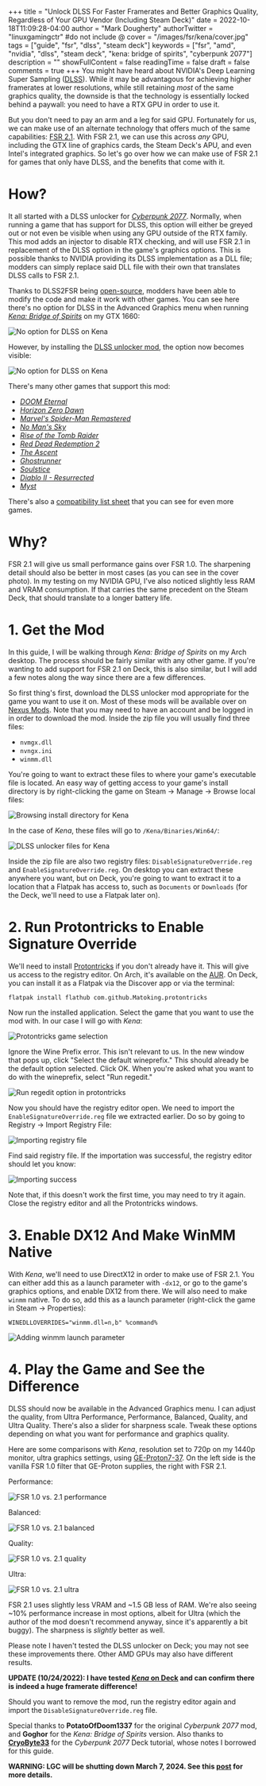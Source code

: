 +++
title = "Unlock DLSS For Faster Framerates and Better Graphics Quality, Regardless of Your GPU Vendor (Including Steam Deck)"
date = 2022-10-18T11:09:28-04:00
author = "Mark Dougherty"
authorTwitter = "linuxgamingctr" #do not include @
cover = "/images/fsr/kena/cover.jpg"
tags = ["guide", "fsr", "dlss", "steam deck"]
keywords = ["fsr", "amd", "nvidia", "dlss", "steam deck", "kena: bridge of spirits", "cyberpunk 2077"]
description = ""
showFullContent = false
readingTime = false
draft = false
comments = true
+++
You might have heard about NVIDIA's Deep Learning Super Sampling ([DLSS](https://www.nvidia.com/en-us/geforce/technologies/dlss/)). While it may be advantagous for achieving higher framerates at lower resolutions, while still retaining *most* of the same graphics quality, the downside is that the technology is essentially locked behind a paywall: you need to have a RTX GPU in order to use it.

But you don't need to pay an arm and a leg for said GPU. Fortunately for us, we can make use of an alternate technology that offers much of the same capabilities: [FSR 2.1](https://community.amd.com/t5/gaming/amd-fidelityfx-super-resolution-2-1-out-now-even-more-fsr-2/ba-p/544170). With FSR 2.1, we can use this across *any* GPU, including the GTX line of graphics cards, the Steam Deck's APU, and even Intel's integrated graphics. So let's go over how we can make use of FSR 2.1 for games that only have DLSS, and the benefits that come with it.

# How?
It all started with a DLSS unlocker for [*Cyberpunk 2077*](https://www.nexusmods.com/cyberpunk2077/mods/3001). Normally, when running a game that has support for DLSS, this option will either be greyed out or not even be visible when using any GPU outside of the RTX family. This mod adds an injector to disable RTX checking, and will use FSR 2.1 in replacement of the DLSS option in the game's graphics options. This is possible thanks to NVIDIA providing its DLSS implementation as a DLL file; modders can simply replace said DLL file with their own that translates DLSS calls to FSR 2.1.

Thanks to DLSS2FSR being [open-source](https://github.com/PotatoOfDoom/CyberFSR2), modders have been able to modify the code and make it work with other games. You can see here there's no option for DLSS in the Advanced Graphics menu when running [*Kena: Bridge of Spirits*](https://linuxgamingcentral.com/posts/kena-bridge-of-spirits-review/) on my GTX 1660:

![No option for DLSS on Kena](/images/fsr/kena/no_dlss_option.jpg)

However, by installing the [DLSS unlocker mod](https://www.nexusmods.com/kenabridgeofspirits/mods/18), the option now becomes visible:

![No option for DLSS on Kena](/images/fsr/kena/dlss_option.jpg)

There's many other games that support this mod:
- [*DOOM Eternal*](https://www.nexusmods.com/doometernal/mods/1170)
- [*Horizon Zero Dawn*](https://www.nexusmods.com/horizonzerodawn/mods/133)
- [*Marvel's Spider-Man Remastered*](https://www.nexusmods.com/marvelsspidermanremastered/mods/683)
- [*No Man's Sky*](https://www.nexusmods.com/nomanssky/mods/2485)
- [*Rise of the Tomb Raider*](https://www.nexusmods.com/riseofthetombraider/mods/82)
- [*Red Dead Redemption 2*](https://www.nexusmods.com/reddeadredemption2/mods/1640)
- [*The Ascent*](https://www.nexusmods.com/theascent/mods/11)
- [*Ghostrunner*](https://www.nexusmods.com/ghostrunner/mods/17)
- [*Soulstice*](https://www.nexusmods.com/soulstice/mods/3)
- [*Diablo II - Resurrected*](https://www.nexusmods.com/diablo2resurrected/mods/269)
- [*Myst*](https://www.nexusmods.com/myst/mods/3)

There's also a [compatibility list sheet](https://docs.google.com/spreadsheets/d/1XyIoSqo6JQxrpdS9l5l_nZUPvFo1kUaU_Uc2DzsFlQw/edit#gid=0) that you can see for even more games.

# Why?
FSR 2.1 will give us small performance gains over FSR 1.0. The sharpening detail should also be better in most cases (as you can see in the cover photo). In my testing on my NVIDIA GPU, I've also noticed slightly less RAM and VRAM consumption. If that carries the same precedent on the Steam Deck, that should translate to a longer battery life.

# 1. Get the Mod
In this guide, I will be walking through *Kena: Bridge of Spirits* on my Arch desktop. The process should be fairly similar with any other game. If you're wanting to add support for FSR 2.1 on Deck, this is also similar, but I will add a few notes along the way since there are a few differences.

So first thing's first, download the DLSS unlocker mod appropriate for the game you want to use it on. Most of these mods will be available over on [Nexus Mods](https://www.nexusmods.com/). Note that you may need to have an account and be logged in in order to download the mod. Inside the zip file you will usually find three files:
- `nvmgx.dll`
- `nvngx.ini`
- `winmm.dll`

You're going to want to extract these files to where your game's executable file is located. An easy way of getting access to your game's install directory is by right-clicking the game on Steam -> Manage -> Browse local files:

![Browsing install directory for Kena](/images/fsr/kena/browsing_files.jpg)

In the case of *Kena*, these files will go to `/Kena/Binaries/Win64/`:

![DLSS unlocker files for Kena](/images/fsr/kena/dlss_unlocker_files.jpg)

Inside the zip file are also two registry files: `DisableSignatureOverride.reg` and `EnableSignatureOverride.reg`. On desktop you can extract these anywhere you want, but on Deck, you're going to want to extract it to a location that a Flatpak has access to, such as `Documents` or `Downloads` (for the Deck, we'll need to use a Flatpak later on).

# 2. Run Protontricks to Enable Signature Override
We'll need to install [Protontricks](https://github.com/Matoking/protontricks) if you don't already have it. This will give us access to the registry editor. On Arch, it's available on the [AUR](https://aur.archlinux.org/packages/protontricks). On Deck, you can install it as a Flatpak via the Discover app or via the terminal:

`flatpak install flathub com.github.Matoking.protontricks`

Now run the installed application. Select the game that you want to use the mod with. In our case I will go with *Kena*:

![Protontricks game selection](/images/fsr/kena/protontricks_game_selection.jpg)

Ignore the Wine Prefix error. This isn't relevant to us. In the new window that pops up, click "Select the default wineprefix." This should already be the default option selected. Click OK. When you're asked what you want to do with the wineprefix, select "Run regedit."

![Run regedit option in protontricks](/images/fsr/kena/regedit_selection.jpg)

Now you should have the registry editor open. We need to import the `EnableSignatureOverride.reg` file we extracted earlier. Do so by going to Registry -> Import Registry File:

![Importing registry file](/images/fsr/kena/importing_reg_file.jpg)

Find said registry file. If the importation was successful, the registry editor should let you know:

![Importing success](/images/fsr/kena/import_success.jpg)

Note that, if this doesn't work the first time, you may need to try it again. Close the registry editor and all the Protontricks windows.

# 3. Enable DX12 And Make WinMM Native
With *Kena*, we'll need to use DirectX12 in order to make use of FSR 2.1. You can either add this as a launch parameter with `-dx12`, or go to the game's graphics options, and enable DX12 from there. We will also need to make `winmm` native. To do so, add this as a launch parameter (right-click the game in Steam -> Properties):

`WINEDLLOVERRIDES="winmm.dll=n,b" %command%`

![Adding winmm launch parameter](/images/fsr/kena/winmm_native_launch_parameter.jpg)

# 4. Play the Game and See the Difference
DLSS should now be available in the Advanced Graphics menu. I can adjust the quality, from Ultra Performance, Performance, Balanced, Quality, and Ultra Quality. There's also a slider for sharpness scale. Tweak these options depending on what you want for performance and graphics quality.

Here are some comparisons with *Kena*, resolution set to 720p on my 1440p monitor, ultra graphics settings, using [GE-Proton7-37](https://linuxgamingcentral.com/posts/ge-proton7-37-brings-fsr-back/). On the left side is the vanilla FSR 1.0 filter that GE-Proton supplies, the right with FSR 2.1.

Performance:

![FSR 1.0 vs. 2.1 performance](/images/fsr/kena/comparisons/performance.jpg)

Balanced:

![FSR 1.0 vs. 2.1 balanced](/images/fsr/kena/comparisons/balanced.jpg)

Quality:

![FSR 1.0 vs. 2.1 quality](/images/fsr/kena/comparisons/quality.jpg)

Ultra:

![FSR 1.0 vs. 2.1 ultra](/images/fsr/kena/comparisons/ultra.jpg)

FSR 2.1 uses slightly less VRAM and ~1.5 GB less of RAM. We're also seeing ~10% performance increase in most options, albeit for Ultra (which the author of the mod doesn't recommend anyway, since it's apparently a bit buggy). The sharpness is *slightly* better as well.

Please note I haven't tested the DLSS unlocker on Deck; you may not see these improvements there. Other AMD GPUs may also have different results.

**UPDATE (10/24/2022): I have tested [*Kena* on Deck](https://linuxgamingcentral.com/posts/fsr-2.1-vs-fsr-1.0-tested-on-deck/) and can confirm there is indeed a huge framerate difference!**

Should you want to remove the mod, run the registry editor again and import the `DisableSignatureOverride.reg` file.

Special thanks to **PotatoOfDoom1337** for the original *Cyberpunk 2077* mod, and **Goghor** for the *Kena: Bridge of Spirits* version. Also thanks to [**CryoByte33**](https://www.youtube.com/watch?v=1zUloyYPIBo) for the *Cyberpunk 2077* Deck tutorial, whose notes I borrowed for this guide.

**WARNING: LGC will be shutting down March 7, 2024. See this [post](https://linuxgamingcentral.com/posts/the-end-of-lgc/) for more details.**

